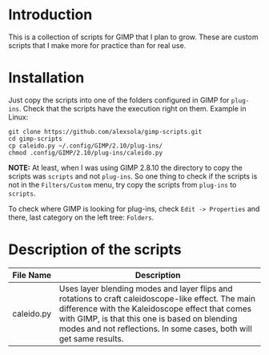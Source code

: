 # Introduction
This is a collection of scripts for GIMP that I plan to grow. These are custom scripts that I make more for practice than for real use. 

# Installation
Just copy the scripts into one of the folders configured in GIMP for `plug-ins`. Check that the scripts have the execution right on them. Example in Linux:

```
git clone https://github.com/alexsola/gimp-scripts.git
cd gimp-scripts
cp caleido.py ~/.config/GIMP/2.10/plug-ins/
chmod .config/GIMP/2.10/plug-ins/caleido.py
```

**NOTE:** At least, when I was using GIMP 2.8.10 the directory to copy the scripts was `scripts` and not `plug-ins`. So one thing to check if the scripts is not in the `Filters/Custom` menu, try copy the scripts from `plug-ins` to `scripts`.

To check where GIMP is looking for plug-ins, check `Edit -> Properties` and there, last category on the left tree: `Folders`.

# Description of the scripts
|File Name|Description|
|---------|-----------|
|caleido.py|Uses layer blending modes and layer flips and rotations to craft caleidoscope-like effect. The main difference with the Kaleidoscope effect that comes with GIMP, is that this one is based on blending modes and not reflections. In some cases, both will get same results.|
